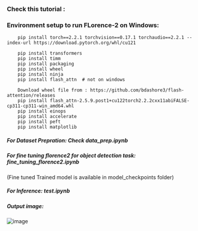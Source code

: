 ### Check this tutorial : 

### Environment setup to run FLorence-2 on Windows:
        pip install torch==2.2.1 torchvision==0.17.1 torchaudio==2.2.1 --index-url https://download.pytorch.org/whl/cu121
        
        pip install transformers
        pip install timm
        pip install packaging
        pip install wheel
        pip install ninja
        pip install flash_attn  # not on windows
  
        Download wheel file from : https://github.com/bdashore3/flash-attention/releases
        pip install flash_attn-2.5.9.post1+cu122torch2.2.2cxx11abiFALSE-cp311-cp311-win_amd64.whl  
        pip install einops
        pip install accelerate
        pip install peft
        pip install matplotlib


  ##### For Dataset Prepration:  Check data_prep.ipynb 

  ##### For fine tuning florence2 for object detection task:  fine_tuning_florence2.ipynb
  (Fine tuned Trained model is available in model_checkpoints folder)

  ##### For Inference: test.ipynb

  ##### Output image:

![image](https://github.com/AarohiSingla/Florence-2-Fine-tuning/assets/60029146/4a2d0a8d-de45-4bd6-b31a-18a557c3c8a7)


 
  
